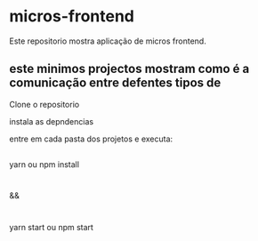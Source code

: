 # micros-frontend
Este repositorio mostra aplicação de  micros frontend.

<h2>este minimos projectos mostram como é a comunicação entre defentes tipos de</h2>


Clone o repositorio

instala as depndencias



entre em cada pasta dos projetos e executa:
##
yarn ou npm install
#
&&
#
yarn start ou npm start
